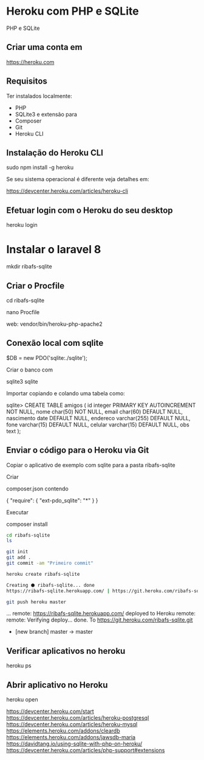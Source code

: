# Heroku com PHP e SQLite

PHP e SQLite

## Criar uma conta em

https://heroku.com

## Requisitos

Ter instalados localmente:

- PHP
- SQLite3 e extensão para
- Composer
- Git
- Heroku CLI

## Instalação do Heroku CLI

sudo npm install -g heroku

Se seu sistema operacional é diferente veja detalhes em:

https://devcenter.heroku.com/articles/heroku-cli

## Efetuar login com o Heroku do seu desktop

heroku login

# Instalar o laravel 8

mkdir ribafs-sqlite

## Criar o Procfile

cd ribafs-sqlite

nano Procfile

web: vendor/bin/heroku-php-apache2

## Conexão local com sqlite

$DB = new PDO('sqlite:./sqlite');

Criar o banco com

sqlite3 sqlite

Importar copiando e colando uma tabela como:

sqlite> CREATE TABLE amigos (
id integer PRIMARY KEY AUTOINCREMENT NOT NULL,
nome char(50) NOT NULL,
email char(60) DEFAULT NULL,
nascimento date DEFAULT NULL,
endereco varchar(255) DEFAULT NULL,
fone varchar(15) DEFAULT NULL,
celular varchar(15) DEFAULT NULL,
obs text
);

## Enviar o código para o Heroku via Git

Copiar o aplicativo de exemplo com sqlite para a pasta ribafs-sqlite

Criar

composer.json contendo

{
  "require": {
    "ext-pdo_sqlite": "*"
  }
}

Executar

composer install


```bash
cd ribafs-sqlite
ls

git init
git add .
git commit -am "Primeiro commit"

heroku create ribafs-sqlite

Creating ⬢ ribafs-sqlite... done
https://ribafs-sqlite.herokuapp.com/ | https://git.heroku.com/ribafs-sqlite.git

git push heroku master
```
...
remote:        https://ribafs-sqlite.herokuapp.com/ deployed to Heroku
remote: 
remote: Verifying deploy... done.
To https://git.heroku.com/ribafs-sqlite.git
 * [new branch]      master -> master

## Verificar aplicativos no heroku

heroku ps

## Abrir aplicativo no Heroku

heroku open


https://devcenter.heroku.com/start
https://devcenter.heroku.com/articles/heroku-postgresql
https://devcenter.heroku.com/articles/heroku-mysql
https://elements.heroku.com/addons/cleardb
https://elements.heroku.com/addons/jawsdb-maria
https://davidtang.io/using-sqlite-with-php-on-heroku/
https://devcenter.heroku.com/articles/php-support#extensions

